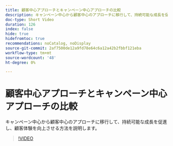 ```yaml
---
title: 顧客中心アプローチとキャンペーン中心アプローチの比較
description: キャンペーン中心から顧客中心のアプローチに移行して、持続可能な成長を促進し、顧客体験を向上させる方法を説明します。
doc-type: Short Video
duration: 126
index: false
hide: true
hidefromtoc: true
recommendations: noCatalog, noDisplay
source-git-commit: 2af7500de12a9fd78e64c6a12a42b2fbbf121eba
workflow-type: tm+mt
source-wordcount: '48'
ht-degree: 0%

---
```



# 顧客中心アプローチとキャンペーン中心アプローチの比較

キャンペーン中心から顧客中心のアプローチに移行して、持続可能な成長を促進し、顧客体験を向上させる方法を説明します。

<!-- 85_S651_3442537_125_customercentric-approach-vs-campaigncentric-approach -->
>[!VIDEO](https://video.tv.adobe.com/v/3458235/?learn=on&enablevpops=true)
